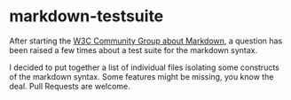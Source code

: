 markdown-testsuite
==================

After starting the [W3C Community Group about Markdown](http://www.w3.org/community/markdown), a question has been raised a few times about a test suite for the markdown syntax.

I decided to put together a list of individual files isolating some constructs of the markdown syntax. Some features might be missing, you know the deal. Pull Requests are welcome.